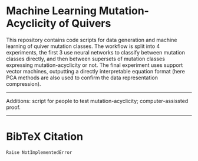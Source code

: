 # Machine Learning Mutation-Acyclicity of Quivers
This repository contains code scripts for data generation and machine learning of quiver mutation classes. The workflow is split into 4 experiments, the first 3 use neural networks to classify between mutation classes directly, and then between supersets of mutation classes expressing mutation-acyclicity or not. The final experiment uses support vector machines, outputting a directly interpretable equation format (here PCA methods are also used to confirm the data representation compression).

------------------------------------------------------------------------

Additions: script for people to test mutation-acyclicity; computer-assissted proof.

------------------------------------------------------------------------
# BibTeX Citation
``` 
Raise NotImplementedError
```
